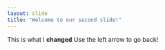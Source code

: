 ```yaml
---
layout: slide
title: "Welcome to our second slide!"
---
```

This is what I **changed** 
Use the left arrow to go back!

